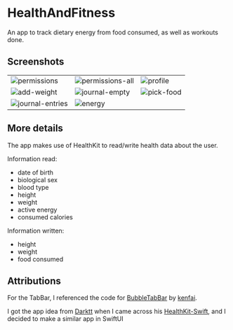 # HealthAndFitness
An app to track dietary energy from food consumed, as well as workouts done. 

## Screenshots

|   |   |   |
|--|--|--|
| <img alt="permissions" src="https://github.com/user-attachments/assets/b5fb2a47-0ea4-42ce-a9ec-1f71a46cb025" /> | <img alt="permissions-all" src="https://github.com/user-attachments/assets/27da09ef-cc39-47bd-904e-252a8e06780f" /> | <img alt="profile" src="https://github.com/user-attachments/assets/0b903b77-d260-4315-adcb-b89abe911d0a" /> |
| <img alt="add-weight" src="https://github.com/user-attachments/assets/c3bc0108-99ca-4b87-9d8c-a14c54ac45c4" /> | <img alt="journal-empty" src="https://github.com/user-attachments/assets/7f211f4f-8507-4e45-96e3-653d929894d0" /> | <img alt="pick-food" src="https://github.com/user-attachments/assets/c127bb4f-62d6-44e1-b91f-84af3ccecc40" /> |
| <img alt="journal-entries" src="https://github.com/user-attachments/assets/4c981563-ecef-4d93-ba69-d142ef3b07fb" /> | <img alt="energy" src="https://github.com/user-attachments/assets/811e5c8a-44ff-4991-a705-a50e80ea5a45" /> | |


## More details

The app makes use of HealthKit to read/write health data about the user.

Information read:
- date of birth
- biological sex
- blood type
- height
- weight
- active energy
- consumed calories

Information written:
- height
- weight
- food consumed

## Attributions

For the TabBar, I referenced the code for [BubbleTabBar](https://github.com/kenfai/KavSoft-Tutorials-iOS/tree/main/BubbleTabBar) by [kenfai](https://github.com/kenfai).

I got the app idea from [Darktt](https://github.com/Darktt) when I came across his [HealthKit-Swift](https://github.com/Darktt/HealthKit-Swift/tree/master), and I decided to make a similar app in SwiftUI
